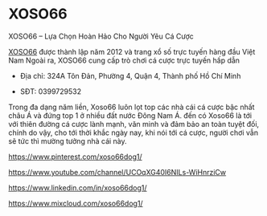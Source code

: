 # XOSO66

XOSO66 – Lựa Chọn Hoàn Hảo Cho Người Yêu Cá Cược

[XOSO66](https://xoso66.dog/) được thành lập năm 2012 và trang xổ số trực tuyến hàng đầu Việt Nam Ngoài ra, XOSO66 cung cấp trò chơi cá cược trực tuyến hấp dẫn

- Địa chỉ: 324A Tôn Đản, Phường 4, Quận 4, Thành phố Hồ Chí Minh

- SĐT: 0399729532

Trong đa dạng năm liền, Xoso66 luôn lọt top các nhà cái cá cược bậc nhất châu Á và đứng top 1 ở nhiều đất nước Đông Nam Á. đến có Xoso66 là tới với thiên đường cá cược lành mạnh, văn minh và đảm bảo an toàn tuyệt đối, chính do vậy, cho tới thời khắc ngày nay, khi nói tới cá cược, người chơi vẫn sẽ tức thì mường tưởng nhà cái này.

https://www.pinterest.com/xoso66dog1/

https://www.youtube.com/channel/UCOqXG40I6NILs-WiHnrziCw

https://www.linkedin.com/in/xoso66dog1/

https://www.mixcloud.com/xoso66dog1/
